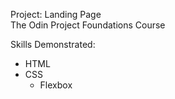 Project: Landing Page <br>
The Odin Project Foundations Course

Skills Demonstrated: <br>
- HTML
- CSS
     - Flexbox
